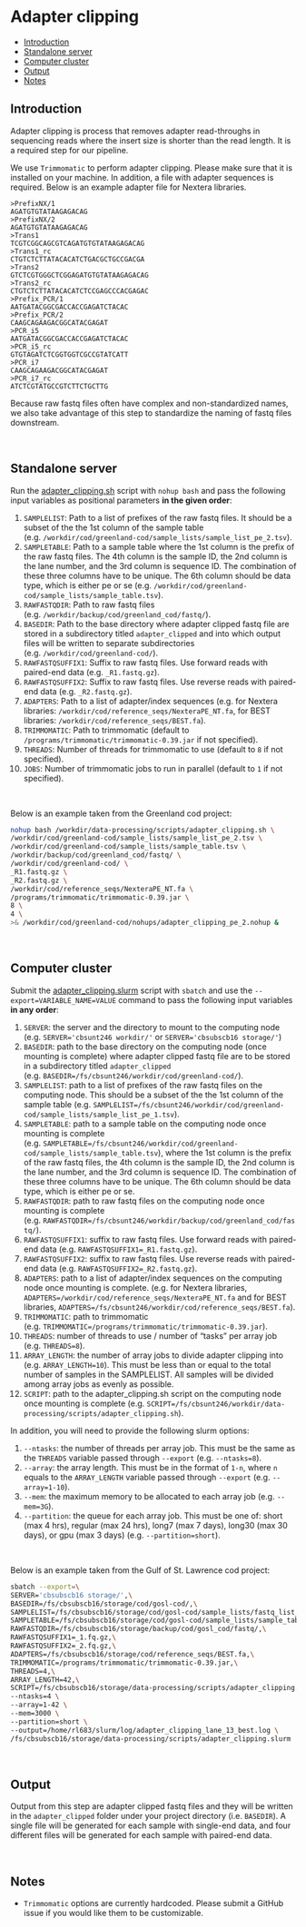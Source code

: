 Adapter clipping
================

-   [Introduction](#introduction)
-   [Standalone server](#standalone-server)
-   [Computer cluster](#computer-cluster)
-   [Output](#output)
-   [Notes](#notes)

## Introduction

Adapter clipping is process that removes adapter read-throughs in
sequencing reads where the insert size is shorter than the read length.
It is a required step for our pipeline.

We use `Trimmomatic` to perform adapter clipping. Please make sure that
it is installed on your machine. In addition, a file with adapter
sequences is required. Below is an example adapter file for Nextera
libraries.

    >PrefixNX/1
    AGATGTGTATAAGAGACAG
    >PrefixNX/2
    AGATGTGTATAAGAGACAG
    >Trans1
    TCGTCGGCAGCGTCAGATGTGTATAAGAGACAG
    >Trans1_rc
    CTGTCTCTTATACACATCTGACGCTGCCGACGA
    >Trans2
    GTCTCGTGGGCTCGGAGATGTGTATAAGAGACAG
    >Trans2_rc
    CTGTCTCTTATACACATCTCCGAGCCCACGAGAC
    >Prefix_PCR/1
    AATGATACGGCGACCACCGAGATCTACAC
    >Prefix_PCR/2
    CAAGCAGAAGACGGCATACGAGAT
    >PCR_i5
    AATGATACGGCGACCACCGAGATCTACAC
    >PCR_i5_rc
    GTGTAGATCTCGGTGGTCGCCGTATCATT
    >PCR_i7
    CAAGCAGAAGACGGCATACGAGAT
    >PCR_i7_rc
    ATCTCGTATGCCGTCTTCTGCTTG

Because raw fastq files often have complex and non-standardized names,
we also take advantage of this step to standardize the naming of fastq
files downstream.

<br>

## Standalone server

Run the
[adapter\_clipping.sh](https://github.com/therkildsen-lab/data-processing/blob/master/scripts/adapter_clipping.sh)
script with `nohup bash` and pass the following input variables as
positional parameters **in the given order**:

1.  `SAMPLELIST`: Path to a list of prefixes of the raw fastq files. It
    should be a subset of the the 1st column of the sample table
    (e.g. `/workdir/cod/greenland-cod/sample_lists/sample_list_pe_2.tsv`).
2.  `SAMPLETABLE`: Path to a sample table where the 1st column is the
    prefix of the raw fastq files. The 4th column is the sample ID, the
    2nd column is the lane number, and the 3rd column is sequence ID.
    The combination of these three columns have to be unique. The 6th
    column should be data type, which is either pe or se
    (e.g. `/workdir/cod/greenland-cod/sample_lists/sample_table.tsv`).
3.  `RAWFASTQDIR`: Path to raw fastq files
    (e.g. `/workdir/backup/cod/greenland_cod/fastq/`).
4.  `BASEDIR`: Path to the base directory where adapter clipped fastq
    file are stored in a subdirectory titled `adapter_clipped` and into
    which output files will be written to separate subdirectories
    (e.g. `/workdir/cod/greenland-cod/`).
5.  `RAWFASTQSUFFIX1`: Suffix to raw fastq files. Use forward reads with
    paired-end data (e.g. `_R1.fastq.gz`).
6.  `RAWFASTQSUFFIX2`: Suffix to raw fastq files. Use reverse reads with
    paired-end data (e.g. `_R2.fastq.gz`).
7.  `ADAPTERS`: Path to a list of adapter/index sequences (e.g. for
    Nextera libraries: `/workdir/cod/reference_seqs/NexteraPE_NT.fa`,
    for BEST libraries: `/workdir/cod/reference_seqs/BEST.fa`).
8.  `TRIMMOMATIC`: Path to trimmomatic (default to
    `/programs/trimmomatic/trimmomatic-0.39.jar` if not specified).
9.  `THREADS`: Number of threads for trimmomatic to use (default to `8`
    if not specified).
10. `JOBS`: Number of trimmomatic jobs to run in parallel (default to
    `1` if not specified).

<br>

Below is an example taken from the Greenland cod project:

``` bash
nohup bash /workdir/data-processing/scripts/adapter_clipping.sh \
/workdir/cod/greenland-cod/sample_lists/sample_list_pe_2.tsv \
/workdir/cod/greenland-cod/sample_lists/sample_table.tsv \
/workdir/backup/cod/greenland_cod/fastq/ \
/workdir/cod/greenland-cod/ \
_R1.fastq.gz \
_R2.fastq.gz \
/workdir/cod/reference_seqs/NexteraPE_NT.fa \
/programs/trimmomatic/trimmomatic-0.39.jar \
8 \
4 \
>& /workdir/cod/greenland-cod/nohups/adapter_clipping_pe_2.nohup &
```

<br>

## Computer cluster

Submit the
[adapter\_clipping.slurm](https://github.com/therkildsen-lab/data-processing/blob/master/scripts/adapter_clipping.sh)
script with `sbatch` and use the `--export=VARIABLE_NAME=VALUE` command
to pass the following input variables **in any order**:

1.  `SERVER`: the server and the directory to mount to the computing
    node (e.g. `SERVER='cbsunt246 workdir/'` or
    `SERVER='cbsubscb16 storage/'`)
2.  `BASEDIR`: path to the base directory on the computing node (once
    mounting is complete) where adapter clipped fastq file are to be
    stored in a subdirectory titled `adapter_clipped`
    (e.g. `BASEDIR=/fs/cbsunt246/workdir/cod/greenland-cod/`).
3.  `SAMPLELIST`: path to a list of prefixes of the raw fastq files on
    the computing node. This should be a subset of the the 1st column of
    the sample table
    (e.g. `SAMPLELIST=/fs/cbsunt246/workdir/cod/greenland-cod/sample_lists/sample_list_pe_1.tsv`).
4.  `SAMPLETABLE`: path to a sample table on the computing node once
    mounting is complete
    (e.g. `SAMPLETABLE=/fs/cbsunt246/workdir/cod/greenland-cod/sample_lists/sample_table.tsv`),
    where the 1st column is the prefix of the raw fastq files, the 4th
    column is the sample ID, the 2nd column is the lane number, and the
    3rd column is sequence ID. The combination of these three columns
    have to be unique. The 6th column should be data type, which is
    either pe or se.
5.  `RAWFASTQDIR`: path to raw fastq files on the computing node once
    mounting is complete
    (e.g. `RAWFASTQDIR=/fs/cbsunt246/workdir/backup/cod/greenland_cod/fastq/`).
6.  `RAWFASTQSUFFIX1`: suffix to raw fastq files. Use forward reads with
    paired-end data (e.g. `RAWFASTQSUFFIX1=_R1.fastq.gz`).
7.  `RAWFASTQSUFFIX2`: suffix to raw fastq files. Use reverse reads with
    paired-end data (e.g. `RAWFASTQSUFFIX2=_R2.fastq.gz`).
8.  `ADAPTERS`: path to a list of adapter/index sequences on the
    computing node once mounting is complete. (e.g. for Nextera
    libraries, `ADAPTERS=/workdir/cod/reference_seqs/NexteraPE_NT.fa`
    and for BEST libraries,
    `ADAPTERS=/fs/cbsunt246/workdir/cod/reference_seqs/BEST.fa`).
9.  `TRIMMOMATIC`: path to trimmomatic
    (e.g. `TRIMMOMATIC=/programs/trimmomatic/trimmomatic-0.39.jar`).
10. `THREADS`: number of threads to use / number of “tasks” per array
    job (e.g. `THREADS=8`).
11. `ARRAY_LENGTH`: the number of array jobs to divide adapter clipping
    into (e.g. `ARRAY_LENGTH=10`). This must be less than or equal to
    the total number of samples in the SAMPLELIST. All samples will be
    divided among array jobs as evenly as possible.
12. `SCRIPT`: path to the adapter\_clipping.sh script on the computing
    node once mounting is complete
    (e.g. `SCRIPT=/fs/cbsunt246/workdir/data-processing/scripts/adapter_clipping.sh`).

In addition, you will need to provide the following slurm options:

1.  `--ntasks`: the number of threads per array job. This must be the
    same as the `THREADS` variable passed through `--export`
    (e.g. `--ntasks=8`).
2.  `--array`: the array length. This must be in the format of `1-n`,
    where `n` equals to the `ARRAY_LENGTH` variable passed through
    `--export` (e.g. `--array=1-10`).
3.  `--mem`: the maximum memory to be allocated to each array job
    (e.g. `--mem=3G`).
4.  `--partition`: the queue for each array job. This must be one of:
    short (max 4 hrs), regular (max 24 hrs), long7 (max 7 days), long30
    (max 30 days), or gpu (max 3 days) (e.g. `--partition=short`).

<br>

Below is an example taken from the Gulf of St. Lawrence cod project:

``` bash
sbatch --export=\
SERVER='cbsubscb16 storage/',\
BASEDIR=/fs/cbsubscb16/storage/cod/gosl-cod/,\
SAMPLELIST=/fs/cbsubscb16/storage/cod/gosl-cod/sample_lists/fastq_list_lane_13_best.txt,\
SAMPLETABLE=/fs/cbsubscb16/storage/cod/gosl-cod/sample_lists/sample_table_lane_13.tsv,\
RAWFASTQDIR=/fs/cbsubscb16/storage/backup/cod/gosl_cod/fastq/,\
RAWFASTQSUFFIX1=_1.fq.gz,\
RAWFASTQSUFFIX2=_2.fq.gz,\
ADAPTERS=/fs/cbsubscb16/storage/cod/reference_seqs/BEST.fa,\
TRIMMOMATIC=/programs/trimmomatic/trimmomatic-0.39.jar,\
THREADS=4,\
ARRAY_LENGTH=42,\
SCRIPT=/fs/cbsubscb16/storage/data-processing/scripts/adapter_clipping.sh \
--ntasks=4 \
--array=1-42 \
--mem=3000 \
--partition=short \
--output=/home/rl683/slurm/log/adapter_clipping_lane_13_best.log \
/fs/cbsubscb16/storage/data-processing/scripts/adapter_clipping.slurm
```

<br>

## Output

Output from this step are adapter clipped fastq files and they will be
written in the `adapter_clipped` folder under your project directory
(i.e. `BASEDIR`). A single file will be generated for each sample with
single-end data, and four different files will be generated for each
sample with paired-end data.

<br>

## Notes

-   `Trimmomatic` options are currently hardcoded. Please submit a
    GitHub issue if you would like them to be customizable.
